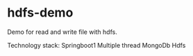 # hdfs-demo
Demo for read and write file with hdfs.

Technology stack:
Springboot1
Multiple thread
MongoDb
Hdfs

